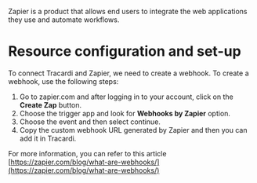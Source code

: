 Zapier is a product that allows end users to integrate the web applications they use and automate workflows. 


# Resource configuration and set-up

To connect Tracardi and Zapier, we need to create a webhook. To create a webhook, use the following steps:
1. Go to zapier.com and after logging in to your account, click on the **Create Zap** button.
2. Choose the trigger app and look for **Webhooks by Zapier** option.
3. Choose the event and then select continue.
4. Copy the custom webhook URL generated by Zapier and then you can add it in Tracardi.

For more information, you can refer to this article [https://zapier.com/blog/what-are-webhooks/](https://zapier.com/blog/what-are-webhooks/)